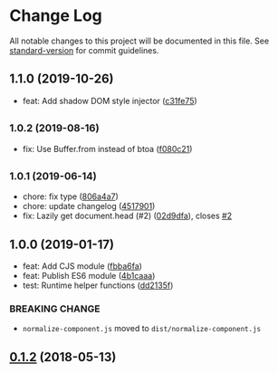# Change Log

All notable changes to this project will be documented in this file. See [standard-version](https://github.com/conventional-changelog/standard-version) for commit guidelines.

<a name="1.1.0"></a>
## 1.1.0 (2019-10-26)

* feat: Add shadow DOM style injector ([c31fe75](https://github.com/znck/vue-runtime-helpers/commit/c31fe75))



<a name="1.0.2"></a>
## <small>1.0.2 (2019-08-16)</small>

* fix: Use Buffer.from instead of btoa ([f080c21](https://github.com/znck/vue-runtime-helpers/commit/f080c21))



<a name="1.0.1"></a>
## <small>1.0.1 (2019-06-14)</small>

* chore: fix type ([806a4a7](https://github.com/znck/vue-runtime-helpers/commit/806a4a7))
* chore: update changelog ([4517901](https://github.com/znck/vue-runtime-helpers/commit/4517901))
* fix: Lazily get document.head (#2) ([02d9dfa](https://github.com/znck/vue-runtime-helpers/commit/02d9dfa)), closes [#2](https://github.com/znck/vue-runtime-helpers/issues/2)



<a name="1.0.0"></a>
## 1.0.0 (2019-01-17)

* feat: Add CJS module ([fbba6fa](https://github.com/znck/vue-runtime-helpers/commit/fbba6fa))
* feat: Publish ES6 module ([4b1caaa](https://github.com/znck/vue-runtime-helpers/commit/4b1caaa))
* test: Runtime helper functions ([dd2135f](https://github.com/znck/vue-runtime-helpers/commit/dd2135f))


### BREAKING CHANGE

* `normalize-component.js` moved to `dist/normalize-component.js`


<a name="0.1.2"></a>
## [0.1.2](https://github.com/znck/vue-runtime-helpers/compare/v0.1.1...v0.1.2) (2018-05-13)

